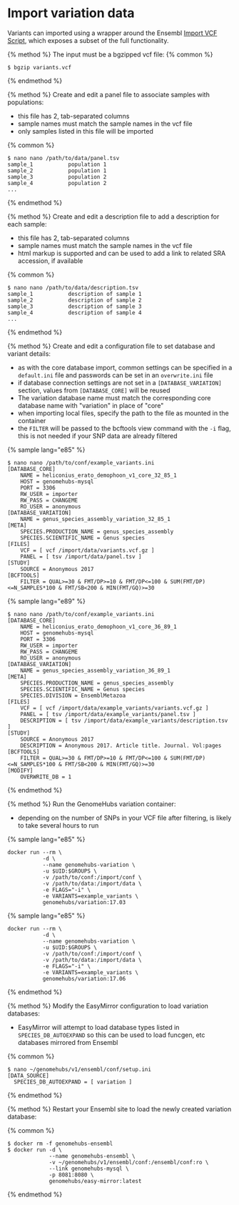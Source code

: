 # Import variation data

Variants can imported using a wrapper around the Ensembl [Import VCF Script](http://www.ensembl.org/info/genome/variation/import_vcf.html), which exposes a subset of the full functionality. 

{% method %}
The input must be a bgzipped vcf file:
{% common %}

```
$ bgzip variants.vcf
```
{% endmethod %}


{% method %}
Create and edit a panel file to associate samples with populations:

- this file has 2, tab-separated columns
- sample names must match the sample names in the vcf file
- only samples listed in this file will be imported

{% common %}

```
$ nano nano /path/to/data/panel.tsv
sample_1           population 1
sample_2           population 1
sample_3           population 2
sample_4           population 2
...
```
{% endmethod %}


{% method %}
Create and edit a description file to add a description for each sample:

- this file has 2, tab-separated columns
- sample names must match the sample names in the vcf file
- html markup is supported and can be used to add a link to related SRA accession, if available

{% common %}

```
$ nano nano /path/to/data/description.tsv
sample_1           description of sample 1
sample_2           description of sample 2
sample_3           description of sample 3
sample_4           description of sample 4
...
```
{% endmethod %}


{% method %}
Create and edit a configuration file to set database and variant details:
- as with the core database import, common settings can be specified in a `default.ini` file and passwords can be set in an `overwrite.ini` file
- if database connection settings are not set in a `[DATABASE_VARIATION]` section, values from `[DATABASE_CORE]` will be reused
- The variation database name must match the corresponding core database name with "variation" in place of "core"
- when importing local files, specify the path to the file as mounted in the container
- the `FILTER` will be passed to the bcftools view command with the `-i` flag, this is not needed if your SNP data are already filtered

{% sample lang="e85" %}
```
$ nano nano /path/to/conf/example_variants.ini
[DATABASE_CORE]
    NAME = heliconius_erato_demophoon_v1_core_32_85_1
    HOST = genomehubs-mysql
    PORT = 3306
    RW_USER = importer
    RW_PASS = CHANGEME
    RO_USER = anonymous
[DATABASE_VARIATION]
    NAME = genus_species_assembly_variation_32_85_1
[META]
    SPECIES.PRODUCTION_NAME = genus_species_assembly
    SPECIES.SCIENTIFIC_NAME = Genus species
[FILES]
    VCF = [ vcf /import/data/variants.vcf.gz ]
    PANEL = [ tsv /import/data/panel.tsv ]
[STUDY]
    SOURCE = Anonymous 2017
[BCFTOOLS]
    FILTER = QUAL>=30 & FMT/DP>=10 & FMT/DP<=100 & SUM(FMT/DP)<=N_SAMPLES*100 & FMT/SB<200 & MIN(FMT/GQ)>=30
```

{% sample lang="e89" %}
```
$ nano nano /path/to/conf/example_variants.ini
[DATABASE_CORE]
    NAME = heliconius_erato_demophoon_v1_core_36_89_1
    HOST = genomehubs-mysql
    PORT = 3306
    RW_USER = importer
    RW_PASS = CHANGEME
    RO_USER = anonymous
[DATABASE_VARIATION]
    NAME = genus_species_assembly_variation_36_89_1
[META]
    SPECIES.PRODUCTION_NAME = genus_species_assembly
    SPECIES.SCIENTIFIC_NAME = Genus species
    SPECIES.DIVISION = EnsemblMetazoa
[FILES]
    VCF = [ vcf /import/data/example_variants/variants.vcf.gz ]
    PANEL = [ tsv /import/data/example_variants/panel.tsv ]
    DESCRIPTION = [ tsv /import/data/example_variants/description.tsv ]
[STUDY]
    SOURCE = Anonymous 2017
    DESCRIPTION = Anonymous 2017. Article title. Journal. Vol:pages
[BCFTOOLS]
    FILTER = QUAL>=30 & FMT/DP>=10 & FMT/DP<=100 & SUM(FMT/DP)<=N_SAMPLES*100 & FMT/SB<200 & MIN(FMT/GQ)>=30
[MODIFY]
    OVERWRITE_DB = 1
```
{% endmethod %}


{% method %}
Run the GenomeHubs variation container:
- depending on the number of SNPs in your VCF file after filtering, is likely to take several hours to run

{% sample lang="e85" %}
```
docker run --rm \
           -d \
           --name genomehubs-variation \
           -u $UID:$GROUPS \
           -v /path/to/conf:/import/conf \
           -v /path/to/data:/import/data \
           -e FLAGS="-i" \
           -e VARIANTS=example_variants \
           genomehubs/variation:17.03
```
{% sample lang="e85" %}
```
docker run --rm \
           -d \
           --name genomehubs-variation \
           -u $UID:$GROUPS \
           -v /path/to/conf:/import/conf \
           -v /path/to/data:/import/data \
           -e FLAGS="-i" \
           -e VARIANTS=example_variants \
           genomehubs/variation:17.06
```
{% endmethod %}

{% method %}
Modify the EasyMirror configuration to load variation databases:

- EasyMirror will attempt to load database types listed in `SPECIES_DB_AUTOEXPAND` so this can be used to load funcgen, etc databases mirrored from Ensembl

{% common %}
```
$ nano ~/genomehubs/v1/ensembl/conf/setup.ini
[DATA_SOURCE]
  SPECIES_DB_AUTOEXPAND = [ variation ]
```
{% endmethod %}

{% method %}
Restart your Ensembl site to load the newly created variation database:

{% common %}
```
$ docker rm -f genomehubs-ensembl
$ docker run -d \
             --name genomehubs-ensembl \
             -v ~/genomehubs/v1/ensembl/conf:/ensembl/conf:ro \
             --link genomehubs-mysql \
             -p 8081:8080 \
             genomehubs/easy-mirror:latest
```

{% endmethod %}















